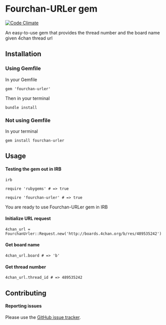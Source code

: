 # Fourchan-URLer gem

[![Code Climate](https://codeclimate.com/github/serv/fourchan-urler.png)](https://codeclimate.com/github/serv/fourchan-urler)

An easy-to-use gem that provides the thread number and the board name given 4chan thread url

## Installation

### Using Gemfile

In your Gemfile

`gem 'fourchan-urler'`

Then in your terminal

`bundle install`

### Not using Gemfile

In your terminal

`gem install fourchan-urler`

## Usage

#### Testing the gem out in IRB

`irb`

`require 'rubygems' # => true`

`require 'fourchan-urler' # => true`

You are ready to use Fourchan-URLer gem in IRB

#### Initialize URL request

`4chan_url = FourchanUrler::Request.new('http://boards.4chan.org/b/res/489535242')`

#### Get board name

`4chan_url.board # => 'b'`

#### Get thread number

`4chan_url.thread_id # => 489535242`

## Contributing

#### Reporting issues

Please use the [GitHub issue tracker](https://github.com/serv/fourchan-urler/issues).
